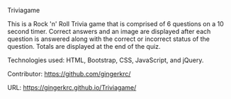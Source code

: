 Triviagame

This is a Rock 'n' Roll Trivia game that is comprised of 6 questions on a 10 second timer. Correct answers and an image are displayed after each question is answered along with the correct or incorrect status of the question. Totals are displayed at the end of the quiz. 

Technologies used: HTML, Bootstrap, CSS, JavaScript, and jQuery. 

Contributor: https://github.com/gingerkrc/

URL: https://gingerkrc.github.io/Triviagame/
